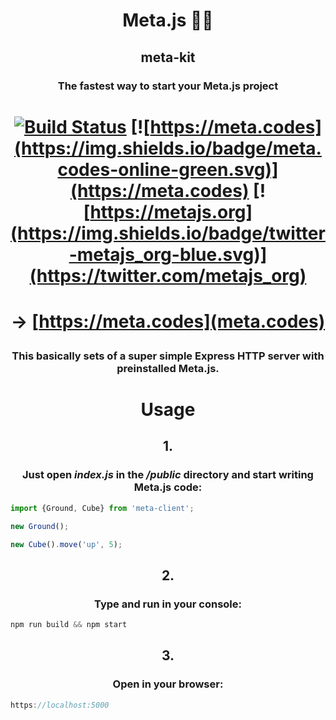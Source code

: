 # <p align="center">Meta.js 👩‍🚀</p>

## <p align="center">meta-kit</p>

### <p align="center">The fastest way to start your Meta.js project</p> 

# <p align="center">[![Build Status](https://travis-ci.org/florianmaxim/meta-kit.svg?branch=master)](https://travis-ci.org/florianmaxim/meta-kit) [![https://meta.codes](https://img.shields.io/badge/meta.codes-online-green.svg)](https://meta.codes) [![https://metajs.org](https://img.shields.io/badge/twitter-metajs_org-blue.svg)](https://twitter.com/metajs_org)</p>

# <p align="center"> → [https://meta.codes](meta.codes)</p>

### <p align="center">This basically sets of a super simple Express HTTP server with preinstalled Meta.js.</p>

# <p align="center">Usage</p>

## <p align="center">1.</p>

### <p align="center">Just open <i>index.js</i> in the <i>/public</i> directory and start writing Meta.js code:</p>

```javascript
import {Ground, Cube} from 'meta-client';

new Ground();

new Cube().move('up', 5);
```
## <p align="center">2.</p>

### <p align="center">Type and run in your console:</p>

```javascript
npm run build && npm start
```
## <p align="center">3.</p>

### <p align="center">Open in your browser:</p>

```javascript
https://localhost:5000
```